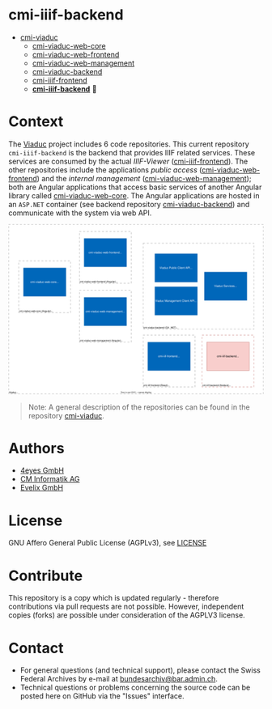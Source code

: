 # cmi-iiif-backend

- [cmi-viaduc](https://github.com/SwissFederalArchives/cmi-viaduc)
  - [cmi-viaduc-web-core](https://github.com/SwissFederalArchives/cmi-viaduc-web-core)
  - [cmi-viaduc-web-frontend](https://github.com/SwissFederalArchives/cmi-viaduc-web-frontend)
  - [cmi-viaduc-web-management](https://github.com/SwissFederalArchives/cmi-viaduc-web-management)
  - [cmi-viaduc-backend](https://github.com/SwissFederalArchives/cmi-viaduc-backend)
  - [cmi-iiif-frontend](https://github.com/SwissFederalArchives/cmi-iiif-frontend)
  - **[cmi-iiif-backend](https://github.com/SwissFederalArchives/cmi-iiif-backend)** :triangular_flag_on_post:

# Context

The [Viaduc](https://github.com/SwissFederalArchives/cmi-viaduc) project includes 6 code repositories. This current repository `cmi-iiif-backend` is the backend that provides IIIF related services. These services are consumed by the actual _IIIF-Viewer_ ([cmi-iiif-frontend](https://github.com/SwissFederalArchives/cmi-iiif-frontend)). 
The other repositories include the applications _public access_ ([cmi-viaduc-web-frontend](https://github.com/SwissFederalArchives/cmi-viaduc-web-frontend)) and the _internal management_ ([cmi-viaduc-web-management](https://github.com/SwissFederalArchives/cmi-viaduc-web-management));  both are Angular applications that access basic services of another Angular library called [cmi-viaduc-web-core](https://github.com/SwissFederalArchives/cmi-viaduc-web-core). The Angular applications are hosted in an `ASP.NET` container (see backend repository [cmi-viaduc-backend](https://github.com/SwissFederalArchives/cmi-viaduc-backend)) and communicate with the system via web API.

![The Big-Picture](docs/imgs/context.svg)

> Note: A general description of the repositories can be found in the repository [cmi-viaduc](https://github.com/SwissFederalArchives/cmi-viaduc).


# Authors

- [4eyes GmbH](https://www.4eyes.ch/)
- [CM Informatik AG](https://cmiag.ch)
- [Evelix GmbH](https://evelix.ch)

# License

GNU Affero General Public License (AGPLv3), see [LICENSE](LICENSE.TXT)

# Contribute

This repository is a copy which is updated regularly - therefore contributions via pull requests are not possible. However, independent copies (forks) are possible under consideration of the AGPLV3 license.

# Contact

- For general questions (and technical support), please contact the Swiss Federal Archives by e-mail at bundesarchiv@bar.admin.ch.
- Technical questions or problems concerning the source code can be posted here on GitHub via the "Issues" interface.
